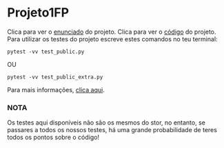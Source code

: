 # Projeto1FP

Clica para ver o [enunciado](https://github.com/DuarteCruz6/Projeto1FP/blob/main/FP-2023-P1.pdf) do projeto. 
Clica para ver o [código](https://github.com/DuarteCruz6/Projeto1FP/blob/main/projeto.py) do projeto. 
Para utilizar os testes do projeto escreve estes comandos no teu terminal:
```
pytest -vv test_public.py
```
OU 
```
pytest -vv test_public_extra.py
```
Para mais informações, [clica aqui](https://docs.pytest.org/en/7.4.x/getting-started.html).

### NOTA
Os testes aqui disponíveis não são os mesmos do stor, no entanto, se passares a todos os nossos testes, há uma grande probabilidade de teres todos os pontos sobre o código!
